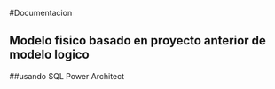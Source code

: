 #Documentacion
## Modelo fisico basado en proyecto anterior de modelo logico 
##usando SQL Power Architect
